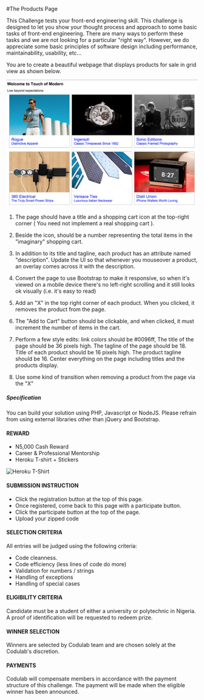 #The Products Page


This Challenge tests your front-end engineering skill. This challenge is designed to let you show your thought process and approach to some basic tasks of front-end engineering. There are many ways to perform these tasks and we are not looking for a particular "right way". However, we do appreciate some basic principles of software design including performance, maintainability, usability, etc...

You are to create a beautiful webpage that displays products for sale in grid view as shown below.

![Product Page](https://github.com/Codulab/codeclass-challenges/raw/master/the-product-page/product-page.png)

1. The page should have a title and a shopping cart icon at the top-right corner ( You need not implement a real shopping cart ).

2. Beside the icon, should be a number representing the total items in the "imaginary" shopping cart.

3. In addition to its title and tagline, each product has an attribute named "description". Update the UI so that whenever you mouseover a product, an overlay comes across it with the description.

4. Convert the page to use Bootstrap to make it responsive, so when it's viewed on a mobile device there's no left-right scrolling and it still looks ok visually (i.e. it's easy to read)

5. Add an "X" in the top right corner of each product. When you clicked, it removes the product from the page.

6. The "Add to Cart" button should be clickable, and when clicked, it must increment the number of items in the cart.

7. Perform a few style edits: link colors should be #0096ff, The title of the page should be 36 pixels high. The tagline of the page should be 18. Title of each product should be 16 pixels high. The product tagline should be 16. Center everything on the page including titles and the products display.

8. Use some kind of transition when removing a product from the page via the "X"


##### Specification
You can build your solution using PHP, Javascript or NodeJS. Please refrain from using external libraries other than jQuery and Bootstrap.

#### REWARD
* N5,000 Cash Reward
* Career & Professional Mentorship
* Heroku T-shirt + Stickers

![Heroku T-Shirt](http://i.picresize.com/images/2016/08/01/IupJg.jpg)


#### SUBMISSION INSTRUCTION 
* Click the registration button at the top of this page.
* Once registered, come back to this page with a participate button.
* Click the participate button at the top of the page.
* Upload your zipped code


#### SELECTION CRITERIA
All entries will be judged using the following criteria:
* Code cleanness.
* Code efficiency (less lines of code do more)
* Validation for numbers / strings
* Handling of exceptions
* Handling of special cases


#### ELIGIBILITY CRITERIA
Candidate must be a student of either a university or polytechnic in Nigeria. A proof of identification will be requested to redeem prize.

#### WINNER SELECTION
Winners are selected by Codulab team and are chosen solely at the Codulab's discretion. 

#### PAYMENTS
Codulab will compensate members in accordance with the payment structure of this challenge. The payment will be made when the eligible winner has been announced.